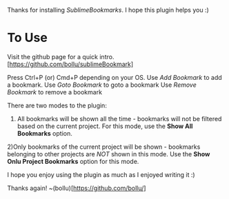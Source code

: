 Thanks for installing *SublimeBookmarks*. I hope this plugin helps you :)

To Use
======

Visit the github page for a quick intro. [https://github.com/bollu/sublimeBookmark]

Press Ctrl+P (or) Cmd+P depending on your OS.
Use _Add Bookmark_ to add a bookmark.
Use _Goto Bookmark_ to goto a bookmark
Use _Remove Bookmark_ to remove a bookmark

There are two modes to the plugin:
1) All bookmarks will be shown all the time - bookmarks will not be filtered based on the current project. For this mode, use the __Show All Bookmarks__ option.

2)Only bookmarks of the current project will be shown - bookmarks belonging to other projects are *NOT* shown in this mode. Use the __Show Onlu Project Bookmarks__ option for this mode.

I hope you enjoy using the plugin as much as I enjoyed writing it :)

Thanks again!
~(bollu)[https://github.com/bollu/]